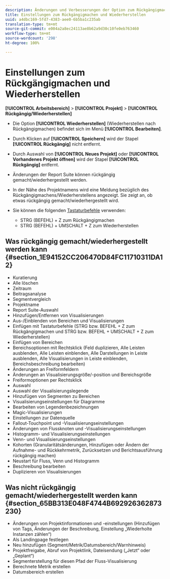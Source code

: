 ```yaml
---
description: Änderungen und Verbesserungen der Option zum Rückgängigmachen in Analysis Workspace.
title: Einstellungen zum Rückgängigmachen und Wiederherstellen
uuid: a4dbc169-5fd7-4383-aee0-6b5ba1c235ab
translation-type: tm+mt
source-git-commit: e004a2a8ec24113ae8b62a9d30c10fe0eb763460
workflow-type: tm+mt
source-wordcount: '298'
ht-degree: 100%

---
```



# Einstellungen zum Rückgängigmachen und Wiederherstellen

**[!UICONTROL Arbeitsbereich]** > **[!UICONTROL Projekt]** > **[!UICONTROL Rückgängig/Wiederherstellen]**

* Die Option **[!UICONTROL Wiederherstellen]** (Wiederherstellen nach Rückgängigmachen) befindet sich im Menü **[!UICONTROL Bearbeiten]**.

* Durch Klicken auf **[!UICONTROL Speichern]** wird der Stapel **[!UICONTROL Rückgängig]** nicht entfernt.

* Durch Auswahl von **[!UICONTROL Neues Projekt]** oder **[!UICONTROL Vorhandenes Projekt öffnen]** wird der Stapel **[!UICONTROL Rückgängig]** entfernt.

* Änderungen der Report Suite können rückgängig gemacht/wiederhergestellt werden.
* In der Nähe des Projektnamens wird eine Meldung bezüglich des Rückgängigmachens/Wiederherstellens angezeigt. Sie zeigt an, ob etwas rückgängig gemacht/wiederhergestellt wird.
* Sie können die folgenden [Tastaturbefehle](/help/analyze/analysis-workspace/build-workspace-project/fa-shortcut-keys.md) verwenden:

   * STRG (BEFEHL) + Z zum Rückgängigmachen
   * STRG (BEFEHL) + UMSCHALT + Z zum Wiederherstellen

## Was rückgängig gemacht/wiederhergestellt werden kann {#section_1E94152CC206470D84FC11710311DA12}

* Kuratierung
* Alle löschen
* Zeitraum
* Beitragsanalyse
* Segmentvergleich
* Projektname
* Report Suite-Auswahl
* Hinzufügen/Entfernen von Visualisierungen
* Aus-/Einblenden von Bereichen und Visualisierungen
* Einfügen mit Tastaturbefehle (STRG bzw. BEFEHL + Z zum Rückgängigmachen und STRG bzw. BEFEHL + UMSCHALT + Z zum Wiederherstellen)
* Einfügen von Bereichen
* Bereichsoptionen mit Rechtsklick (Feld duplizieren, Alle Leisten ausblenden, Alle Leisten einblenden, Alle Darstellungen in Leiste ausblenden, Alle Visualisierungen in Leiste einblenden, Bereichsbeschreibung bearbeiten)
* Änderungen an Freiformfeldern
* Änderungen an Visualisierungsgröße/-position und Bereichsgröße
* Freiformoptionen per Rechtsklick
* Auswahl
* Auswahl der Visualisierungslegende
* Hinzufügen von Segmenten zu Bereichen
* Visualisierungseinstellungen für Diagramme
* Bearbeiten von Legendenbezeichnungen
* Magic-Visualisierungen
* Einstellungen zur Datenquelle
* Fallout-Touchpoint und -Visualisierungseinstellungen
* Änderungen von Flussknoten und -Visualisierungseinstellungen
* Histogramm- und Visualisierungseinstellungen
* Venn- und Visualisierungseinstellungen
* Kohorten (Granularitätsänderungen, Hinzufügen oder Ändern der Aufnahme- und Rückkehrmetrik, Zurücksetzen und Berichtsausführung rückgängig machen)
* Neustart für Fluss, Venn und Histogramm
* Beschreibung bearbeiten
* Duplizieren von Visualisierungen

## Was nicht rückgängig gemacht/wiederhergestellt werden kann {#section_65BB313E048F4744B692926362873230}

* Änderungen von Projektinformationen und -einstellungen (Hinzufügen von Tags, Änderungen der Beschreibung, Einstellung „Wiederholte Instanzen zählen“)
* Als Landingpage festlegen
* Neu hinzufügen (Segment/Metrik/Datumsbereich/Warnhinweis)
* Projektfreigabe, Abruf von Projektlink, Dateisendung („Jetzt“ oder „Geplant“)
* Segmenterstellung für diesen Pfad der Fluss-Visualisierung
* Berechnete Metrik erstellen
* Datumsbereich erstellen

